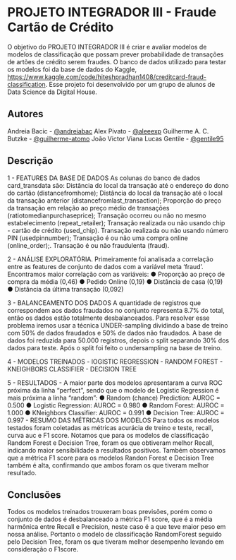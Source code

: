 
# PROJETO INTEGRADOR III - Fraude Cartão de Crédito

O objetivo do PROJETO INTEGRADOR III é criar e avaliar modelos de modelos de classificação que possam prever probabilidade de transações de artões de crédito serem fraudes.
O banco de dados utilizado para testar os modelos foi da base de dados do Kaggle, https://www.kaggle.com/code/hiteshpradhan1408/creditcard-fraud-classification.
Esse projeto foi desenvolvido por um grupo de alunos de Data Science da Digital House.


## Autores
Andreia Bacic - [@andreiabac](https://github.com/andreiabac)
Alex Pivato - [@aleeexp](https://github.com/aleeexp)
Guilherme A. C. Butzke - [@guilherme-atomo](https://github.com/guilherme-atomo)
João Victor Viana
Lucas Gentile - [@gentile95](https://github.com/gentile95)


## Descrição

   1 - FEATURES DA BASE DE DADOS
        As colunas do banco de dados card_transdata são:
        Distância do local da transação até o endereço do dono do cartão (distancefromhome);
        Distância do local da transação até o local da transação anterior (distancefromlast_transaction);
        Proporção do preço da transação em relação ao preço médio de transações (ratiotomedianpurchaseprice);
        Transação ocorreu ou não no mesmo estabelecimento (repeat_retailer);
        Transação realizada ou não usando chip - cartão de crédito (used_chip).
        Transação realizada ou não usando número PIN (usedpinnumber);
        Transação é ou não uma compra online (online_order);.
        Transação é ou não fraudulenta (fraud).

   2 - ANÁLISE EXPLORATÓRIA.
        Primeiramente foi analisada a correlação entre as features de conjunto de dados com a variável meta ‘fraud’.
        Encontramos maior correlação com as variáveis: 
            ● Proporção ao preço de compra da média (0,46)
            ● Pedido Online (0,19)
            ● Distância de casa (0,19)
            ● Distância da última transação (0,092)

   3 - BALANCEAMENTO DOS DADOS
        A quantidade de registros que correspondem aos dados fraudados no conjunto representa 8.7% do total, então os dados estão totalmente desbalanceados.
        Para resolver esse problema iremos usar a técnica UNDER-sampling dividindo a base de treino com 50% de dados fraudados e 50% de dados não fraudados.
        A base de dados foi reduzida para 50.000 registros, depois o split separando 30% dos dados para teste. Após o 
        split foi feito o undersampling na base de treino. 

   4 - MODELOS TREINADOS
        - lOGISTIC REGRESSION
        - RANDOM FOREST
        - KNEIGHBORS CLASSIFIER
        - DECISION TREE

   5 - RESULTADOS
        - A maior parte dos modelos apresentaram a curva ROC próxima da linha “perfect”, sendo que o modelo de Logistic Regression é mais próxima a linha “random”:
        ● Random (chance) Prediction: AUROC = 0.500
        ● Logistic Regression: AUROC = 0.980
        ● Random Forest: AUROC = 1.000
        ● KNeighbors Classifier: AUROC = 0.991
        ● Decision Tree: AUROC = 0.997
       - RESUMO DAS MÉTRICAS DOS MODELOS
        Para todos os modelos testados foram coletadas as métricas acurácia de treino e teste, recall, curva auc e F1 score. 
        Notamos que para os modelos de classificação Random Forest e Decision Tree, foram os que obtiveram melhor Recall, 
        indicando maior sensibilidade a resultados positivos.
        Também observamos que a métrica F1 score para os modelos Randon Forest e Decision Tree também é alta, confirmando que ambos foram os que tiveram melhor resultado.



## Conclusões
   Todos os modelos treinados trouxeram boas previsões, porém como o conjunto de dados é desbalanceado a métrica F1 score, que é a média harmônica entre Recall e Precision, neste caso é a que teve maior peso em nossa análise. 
    Portanto o modelo de classificação RandomForest seguido pelo Decision Tree, foram os que tiveram melhor desempenho levando em consideração o F1score.